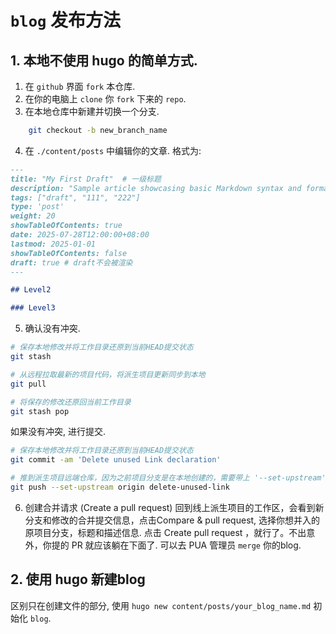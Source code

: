# `blog` 发布方法

## 1. 本地不使用 hugo 的简单方式.

1. 在 `github` 界面 `fork` 本仓库.
2. 在你的电脑上 `clone` 你 `fork` 下来的 `repo`. 
3. 在本地仓库中新建并切换一个分支.
```sh
    git checkout -b new_branch_name
```
4. 在 `./content/posts` 中编辑你的文章. 格式为:
```md
---
title: "My First Draft"  # 一级标题
description: "Sample article showcasing basic Markdown syntax and formatting for HTML elements."
tags: ["draft", "111", "222"]
type: 'post'
weight: 20
showTableOfContents: true
date: 2025-07-28T12:00:00+08:00
lastmod: 2025-01-01
showTableOfContents: false
draft: true # draft不会被渲染
---

## Level2

### Level3
```

5. 确认没有冲突.

```sh
# 保存本地修改并将工作目录还原到当前HEAD提交状态
git stash

# 从远程拉取最新的项目代码，将派生项目更新同步到本地
git pull

# 将保存的修改还原回当前工作目录
git stash pop

```

如果没有冲突, 进行提交.

```sh
# 保存本地修改并将工作目录还原到当前HEAD提交状态
git commit -am 'Delete unused Link declaration'  

# 推到派生项目远端仓库，因为之前项目分支是在本地创建的，需要带上 '--set-upstream'
git push --set-upstream origin delete-unused-link
```

6. 创建合并请求 (Create a pull request)
回到线上派生项目的工作区，会看到新分支和修改的合并提交信息，点击Compare & pull request, 选择你想并入的原项目分支，标题和描述信息. 点击 Create pull request ，就行了。不出意外，你提的 PR 就应该躺在下面了. 可以去 PUA 管理员 `merge` 你的blog.

## 2. 使用 hugo 新建blog

区别只在创建文件的部分, 使用 `hugo new content/posts/your_blog_name.md` 初始化 `blog`.
